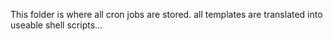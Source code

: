 This folder is where all cron jobs are stored. all templates are translated into useable shell scripts...